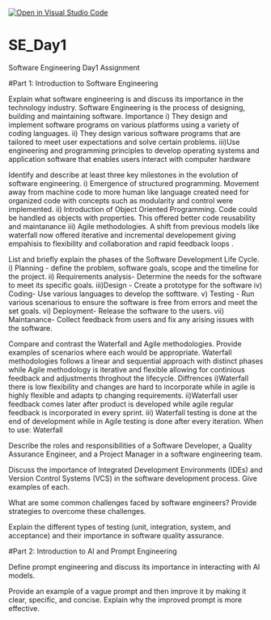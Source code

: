[![Open in Visual Studio Code](https://classroom.github.com/assets/open-in-vscode-2e0aaae1b6195c2367325f4f02e2d04e9abb55f0b24a779b69b11b9e10269abc.svg)](https://classroom.github.com/online_ide?assignment_repo_id=18458572&assignment_repo_type=AssignmentRepo)
# SE_Day1
Software Engineering Day1 Assignment

#Part 1: Introduction to Software Engineering

Explain what software engineering is and discuss its importance in the technology industry.
Software Engineering is the process of designing, building and maintaining software.
Importance
i) They design and implement software programs on various platforms using a variety of coding languages.
ii) They design various software programs that are tailored to meet user expectations and solve certain problems.
iii)Use engineering and programming principles to develop operating systems and application software that enables users interact with computer hardware


Identify and describe at least three key milestones in the evolution of software engineering.
i) Emergence of structured programming. Movement away from machine code to more human like language created need for organized code with concepts such as modularity and control were implemented.
ii) Introduction of Object Oriented Programming. Code could be handled as objects with properties. This offered better code reusability and maintanance
iii) Agile methodologies. A shift from previous models like waterfall now offered iterative and incremental developement giving empahisis to flexibility and collaboration and rapid feedback loops .


List and briefly explain the phases of the Software Development Life Cycle.
i) Planning - define the problem, software goals, scope and the timeline for the project.
ii) Requirements analysis- Determine the needs for the software to meet its specific goals.
iii)Design - Create a prototype for the software
iv) Coding- Use various languages to develop the softtware.
v) Testing - Run various scenarious to ensure the software is free from errors and meet the set goals.
vi) Deployment- Release the software to the users.
vii) Maintanance- Collect feedback from users and fix any arising issues with the software.


Compare and contrast the Waterfall and Agile methodologies. Provide examples of scenarios where each would be appropriate.
Waterfall methodologies follows a linear and sequential approach with distinct phases while Agile methodology is iterative and flexible allowing for continious feedback and adjustments throghout the lifecycle.
Diffrences
i)Waterfall there is low flexibility and changes are hard to incorporate while in agile is highly flexible and adapts tp changing requirements.
ii)Waterfall user feedback comes later after product is developed while agile regular feedback is incorporated in every sprint.
iii) Waterfall testing is done at the end of development while in Agile testing is done after every iteration.
When to use:
Waterfall


Describe the roles and responsibilities of a Software Developer, a Quality Assurance Engineer, and a Project Manager in a software engineering team.


Discuss the importance of Integrated Development Environments (IDEs) and Version Control Systems (VCS) in the software development process. Give examples of each.


What are some common challenges faced by software engineers? Provide strategies to overcome these challenges.


Explain the different types of testing (unit, integration, system, and acceptance) and their importance in software quality assurance.


#Part 2: Introduction to AI and Prompt Engineering


Define prompt engineering and discuss its importance in interacting with AI models.


Provide an example of a vague prompt and then improve it by making it clear, specific, and concise. Explain why the improved prompt is more effective.
